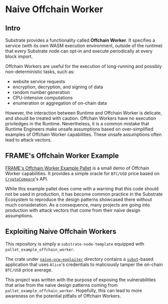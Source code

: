 # Naive Offchain Worker

## Intro

Substrate provides a functionality called **Offchain Worker**. It specifies a service (with its own WASM execution environment, outside of the runtime) that every Substrate node can opt-in and execute periodically at every block import.

Offchain Workers are useful for the execution of long-running and possibly non-deterministic tasks, such as:
- website service requests
- encryption, decryption, and signing of data
- random number generation
- CPU-intensive computations
- enumeration or aggregation of on-chain data

However, the interaction between Runtime and Offchain Worker is delicate, and should be treated with caution. Offchain Workers have no execution priviledges in the Runtime.
Nevertheless, it is a common mistake that Runtime Engineers make unsafe assumptions based on over-simplified examples of Offchain Worker capabilities. These unsafe assumptions often lead to attack vectors.

## FRAME's Offchain Worker Example

[FRAME's Offchain Worker Example Pallet](https://github.com/paritytech/substrate/tree/master/frame/examples/offchain-worker) is a small demo of Offchain Worker capabilities.
It provides a simple oracle for `BTC/USD` price based on [`CryptoCompare`](cryptocompare.com)'s API.

While this example pallet does come with a warning that this code should not be used in production, it has become common practice in the Substrate Ecosystem to reproduce the design patterns showcased there without much consideration. As a consequence, many projects are going into production with attack vectors that come from their naive design assumptions.

## Exploiting Naive Offchain Workers

This repository is simply a `substrate-node-template` equipped with `pallet_example_offchain_worker`.

The crate under [`naive-ocw-exploiter`](/naive-ocw-exploiter) directory contains a [`subxt`](https://github.com/paritytech/subxt/)-based application that uses `Alice`'s credentials to maliciously tamper the on-chain `BTC/USD` price average.

This project was written with the purpose of exposing the vulnerabilities that arise from the naive design patterns coming from `pallet_example_offchain_worker`. Hopefully, this can lead to more awareness on the potential pitfalls of Offchain Workers.


